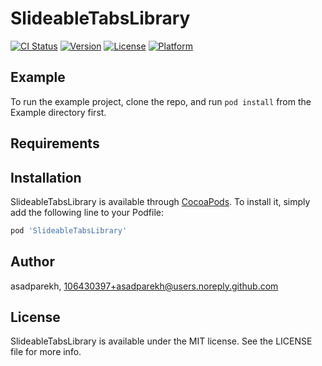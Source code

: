 # SlideableTabsLibrary

[![CI Status](https://img.shields.io/travis/asadparekh/SlideableTabsLibrary.svg?style=flat)](https://travis-ci.org/asadparekh/SlideableTabsLibrary)
[![Version](https://img.shields.io/cocoapods/v/SlideableTabsLibrary.svg?style=flat)](https://cocoapods.org/pods/SlideableTabsLibrary)
[![License](https://img.shields.io/cocoapods/l/SlideableTabsLibrary.svg?style=flat)](https://cocoapods.org/pods/SlideableTabsLibrary)
[![Platform](https://img.shields.io/cocoapods/p/SlideableTabsLibrary.svg?style=flat)](https://cocoapods.org/pods/SlideableTabsLibrary)

## Example

To run the example project, clone the repo, and run `pod install` from the Example directory first.

## Requirements

## Installation

SlideableTabsLibrary is available through [CocoaPods](https://cocoapods.org). To install
it, simply add the following line to your Podfile:

```ruby
pod 'SlideableTabsLibrary'
```

## Author

asadparekh, 106430397+asadparekh@users.noreply.github.com

## License

SlideableTabsLibrary is available under the MIT license. See the LICENSE file for more info.
